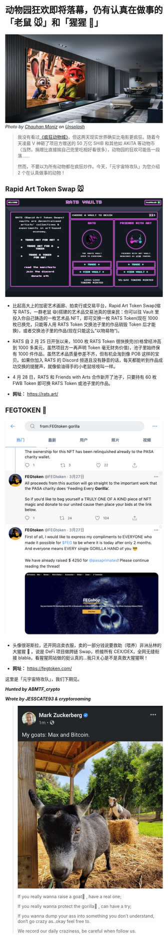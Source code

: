 # 动物园狂欢即将落幕，仍有认真在做事的「老鼠 🐭」和「猩猩 🦍」

![](./cover.jpg)
_Photo by <a href="https://unsplash.com/@moniz437?utm_source=unsplash&utm_medium=referral&utm_content=creditCopyText">Chauhan Moniz</a> on <a href="https://unsplash.com/s/photos/zootopia?utm_source=unsplash&utm_medium=referral&utm_content=creditCopyText">Unsplash</a>_

> 我没有看过[《疯狂动物城》](https://movie.douban.com/subject/25662329/)，但这两天现实世界确实比电影更疯狂。随着今天凌晨 V 神砸了项目方赠送的 50 万亿 SHIB 和其他如 AKITA 等动物币（当然，捐赠比直接揣自己兜里吃相好看很多），动物园的狂欢可能告一段落……
>
> 然而，不要以为所有动物都在疯狂炒作。今天，「元宇宙特攻队」为您介绍 2 个在认真做事的动物！

## Rapid Art Token Swap 🐭

![](./rats.png)

- 比起高大上的加密艺术画廊、拍卖行或交易平台，Rapid Art Token Swap(缩写 RATS，一群老鼠 😄)搭建的艺术品交易池真的很亲民：你可以往 Vault 里投入你自己铸造的一枚艺术品 NFT，即可交换一枚 RATS Token(现在 1000 枚已换完，只能等人用 RATS Token 交换池子里的作品销毁 Token 后才能换)，或者交换池子里的作品(现在只能这么”以物易物“)。

- RATS 自 2 月 25 日开张以来，1000 枚 RATS Token 很快换完(价格曾经冲高到 1000 多美元，虽然项目方一再声明 Token 毫无财务价值)，池子里始终保有 1000 件作品，虽然艺术品质量参差不齐，但有机会淘到像 POB 这样的宝贝。如果你加入 RATS 的 Discord 频道且没有静音的话，每天都能听到作品成功交换的提醒声，就像偷油得手的小老鼠吱吱叫一样。

- 4 月 28 日，RATS 和 Friends with Arts 合作新开了池子，只要持有 60 枚 FWB Token 即可换 RATS Token 或池子里的作品。

- **网址：** https://rats.art/

## FEGTOKEN 🦍

![](./tweet.png)

- 头像很哥斯拉，还开网店卖衣服，卖的一部分钱说要救助（喂养）非洲丛林的大猩猩 🦍 。说是 DeFi 项目做跨链 Swap，桥接所有 CEX/DEX，全网无缝衔接 blabla，看猩猩网站做的挺认真的...我只关心是不是真救大猩猩啊！

- **网址：** https://fegtoken.com/

这里是「元宇宙特攻队」，我们下期见。

_**Hunted by ABMTF_crypto**_

_**Wrote by JESSCATE93 & cryptoroaming**_

> ![](./goat.jpg)
>
> If you really wanna raise a goat🐑 , have a real one;
>
> If you really wanna protect the gorilla🦍 , can have a try;
>
> If you wanna dump your ass into something you don’t understand, don‘t go crazy as..okay feel free to.
>
> We record our daily craziness, be careful when follow us.
